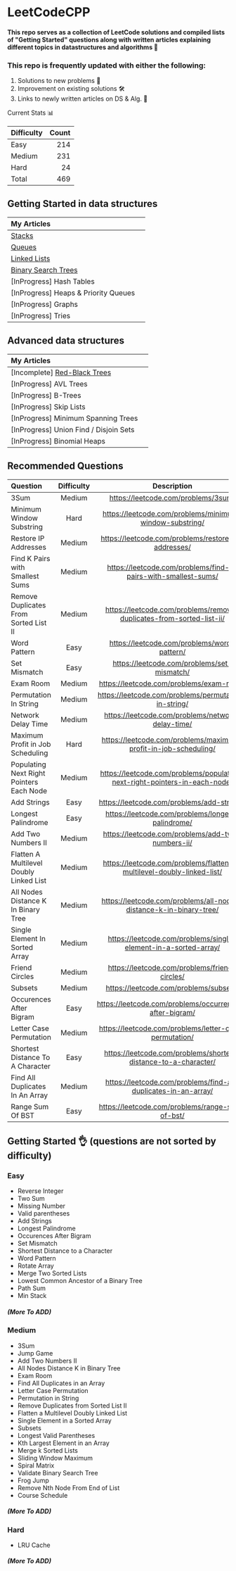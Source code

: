 # LeetCodeCPP

#### This repo serves as a collection of LeetCode solutions and compiled lists of "Getting Started" questions along with written articles explaining different topics in datastructures and algorithms :rocket:

### This repo is frequently updated with either the following:

1. Solutions to new problems :file_folder:
2. Improvement on existing solutions :hammer_and_wrench:
3. Links to newly written articles on DS & Alg. :pencil:

Current Stats :bar_chart:

| Difficulty | Count |
| :--------- | ----: |
| Easy       |   214 |
| Medium     |   231 |
| Hard       |    24 |
| Total      |   469 |

## Getting Started in data structures

| My Articles                                                                                                  |     |
| :----------------------------------------------------------------------------------------------------------- | --: |
| [Stacks](https://shehabmmohamed.github.io/computer-science/2019/01/20/Stacks-&-Queues.html)                  |
| [Queues](https://shehabmmohamed.github.io/computer-science/2019/01/20/Stacks-&-Queues.html)                  |
| [Linked Lists](https://shehabmmohamed.github.io/computer-science/2019/03/12/Linked-Lists.html)               |
| [Binary Search Trees](https://shehabmmohamed.github.io/computer-science/2018/10/19/Binary-Search-Trees.html) |
| [InProgress] Hash Tables                                                                                     |     |
| [InProgress] Heaps & Priority Queues                                                                         |     |
| [InProgress] Graphs                                                                                          |     |
| [InProgress] Tries                                                                                           |     |

## Advanced data structures

| My Articles                                                                                                       |     |
| :---------------------------------------------------------------------------------------------------------------- | --: |
| [Incomplete] [Red-Black Trees](https://shehabmmohamed.github.io/computer-science/2019/01/24/Red-Black-Trees.html) |
| [InProgress] AVL Trees                                                                                            |
| [InProgress] B-Trees                                                                                              |
| [InProgress] Skip Lists                                                                                           |
| [InProgress] Minimum Spanning Trees                                                                               |
| [InProgress] Union Find / Disjoin Sets                                                                            |
| [InProgress] Binomial Heaps                                                                                       |

## Recommended Questions

| Question                                 | Difficulty |                                Description                                 |
| :--------------------------------------- | :--------: | :------------------------------------------------------------------------: |
| 3Sum                                     |   Medium   |                    https://leetcode.com/problems/3sum/                     |
| Minimum Window Substring                 |    Hard    |          https://leetcode.com/problems/minimum-window-substring/           |
| Restore IP Addresses                     |   Medium   |            https://leetcode.com/problems/restore-ip-addresses/             |
| Find K Pairs with Smallest Sums          |   Medium   |       https://leetcode.com/problems/find-k-pairs-with-smallest-sums/       |
| Remove Duplicates From Sorted List II    |   Medium   |    https://leetcode.com/problems/remove-duplicates-from-sorted-list-ii/    |
| Word Pattern                             |    Easy    |                https://leetcode.com/problems/word-pattern/                 |
| Set Mismatch                             |    Easy    |                https://leetcode.com/problems/set-mismatch/                 |
| Exam Room                                |   Medium   |                  https://leetcode.com/problems/exam-room/                  |
| Permutation In String                    |   Medium   |            https://leetcode.com/problems/permutation-in-string/            |
| Network Delay Time                       |   Medium   |             https://leetcode.com/problems/network-delay-time/              |
| Maximum Profit in Job Scheduling         |    Hard    |      https://leetcode.com/problems/maximum-profit-in-job-scheduling/       |
| Populating Next Right Pointers Each Node |   Medium   | https://leetcode.com/problems/populating-next-right-pointers-in-each-node/ |
| Add Strings                              |    Easy    |                 https://leetcode.com/problems/add-strings/                 |
| Longest Palindrome                       |    Easy    |             https://leetcode.com/problems/longest-palindrome/              |
| Add Two Numbers II                       |   Medium   |             https://leetcode.com/problems/add-two-numbers-ii/              |
| Flatten A Multilevel Doubly Linked List  |   Medium   |   https://leetcode.com/problems/flatten-a-multilevel-doubly-linked-list/   |
| All Nodes Distance K In Binary Tree      |   Medium   |     https://leetcode.com/problems/all-nodes-distance-k-in-binary-tree/     |
| Single Element In Sorted Array           |   Medium   |      https://leetcode.com/problems/single-element-in-a-sorted-array/       |
| Friend Circles                           |   Medium   |               https://leetcode.com/problems/friend-circles/                |
| Subsets                                  |   Medium   |                   https://leetcode.com/problems/subsets/                   |
| Occurences After Bigram                  |    Easy    |          https://leetcode.com/problems/occurrences-after-bigram/           |
| Letter Case Permutation                  |   Medium   |           https://leetcode.com/problems/letter-case-permutation/           |
| Shortest Distance To A Character         |    Easy    |      https://leetcode.com/problems/shortest-distance-to-a-character/       |
| Find All Duplicates In An Array          |   Medium   |       https://leetcode.com/problems/find-all-duplicates-in-an-array/       |
| Range Sum Of BST                         |    Easy    |              https://leetcode.com/problems/range-sum-of-bst/               |

## Getting Started :ok_hand: (questions are not sorted by difficulty)

### Easy

- Reverse Integer
- Two Sum
- Missing Number
- Valid parentheses
- Add Strings
- Longest Palindrome
- Occurences After Bigram
- Set Mismatch
- Shortest Distance to a Character
- Word Pattern
- Rotate Array
- Merge Two Sorted Lists
- Lowest Common Ancestor of a Binary Tree
- Path Sum
- Min Stack

##### (More To ADD)

### Medium

- 3Sum
- Jump Game
- Add Two Numbers II
- All Nodes Distance K in Binary Tree
- Exam Room
- Find All Duplicates in an Array
- Letter Case Permutation
- Permutation in String
- Remove Duplicates from Sorted List II
- Flatten a Multilevel Doubly Linked List
- Single Element in a Sorted Array
- Subsets
- Longest Valid Parentheses
- Kth Largest Element in an Array
- Merge k Sorted Lists
- Sliding Window Maximum
- Spiral Matrix
- Validate Binary Search Tree
- Frog Jump
- Remove Nth Node From End of List
- Course Schedule

##### (More To ADD)

### Hard

- LRU Cache

##### (More To ADD)
